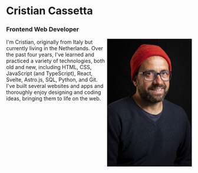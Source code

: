 <h1>Cristian Cassetta</h1>
<h3>Frontend Web Developer</h3>
<img align='right' src="https://github.com/criscass/criscass/blob/main/cris-img.jpg" width="230">



I'm Cristian, originally from Italy but currently living in the Netherlands.
Over the past four years, I've learned and practiced a variety of technologies, both old and new, 
including HTML, CSS, JavaScript (and TypeScript), React, Svelte, Astro.js, SQL, Python, and Git. 
I've built several websites and apps and thoroughly enjoy designing and coding ideas, bringing them to life on the web.
